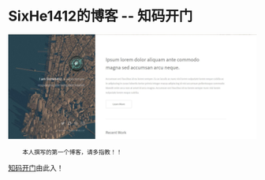 SixHe1412的博客 -- 知码开门
=============================

![](https://github.com/SixHe1412/SixHe1412.github.io/raw/master/images/readme_picture.jpg)

		本人撰写的第一个博客，请多指教！！
[知码开门](https://SixHe1412.github.io)由此入！

